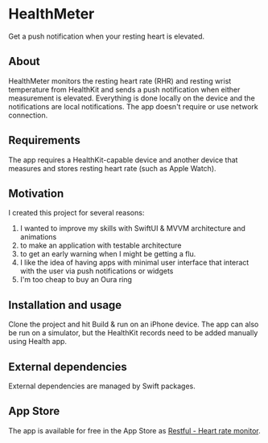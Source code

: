 # HealthMeter

Get a push notification when your resting heart is elevated.

## About

HealthMeter monitors the resting heart rate (RHR) and resting wrist temperature from HealthKit and sends a push notification when either measurement is elevated. Everything is done locally on the device and the notifications are local notifications. The app doesn't require or use network connection.

## Requirements

The app requires a HealthKit-capable device and another device that measures and stores resting heart rate (such as Apple Watch).

## Motivation

I created this project for several reasons:
1. I wanted to improve my skills with SwiftUI & MVVM architecture and animations
2. to make an application with testable architecture
3. to get an early warning when I might be getting a flu.
4. I like the idea of having apps with minimal user interface that interact with the user via push notifications or widgets
5. I'm too cheap to buy an Oura ring

## Installation and usage

Clone the project and hit Build & run on an iPhone device. The app can also be run on a simulator, but the HealthKit records need to be added manually using Health app. 

## External dependencies

External dependencies are managed by Swift packages.


## App Store

The app is available for free in the App Store as [Restful - Heart rate monitor](https://apps.apple.com/fi/app/restful-heart-rate-monitor/id1610317388?l=en).
